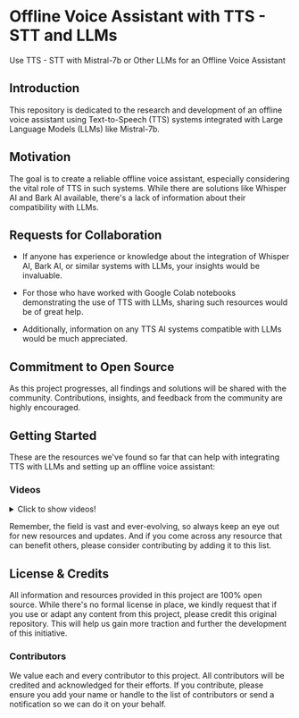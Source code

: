 # Offline Voice Assistant with TTS - STT and LLMs
Use TTS - STT with Mistral-7b or Other LLMs for an Offline Voice Assistant

## Introduction

This repository is dedicated to the research and development of an offline voice assistant using Text-to-Speech (TTS) systems integrated with Large Language Models (LLMs) like Mistral-7b.

## Motivation

The goal is to create a reliable offline voice assistant, especially considering the vital role of TTS in such systems. While there are solutions like Whisper AI and Bark AI available, there's a lack of information about their compatibility with LLMs.

## Requests for Collaboration

- If anyone has experience or knowledge about the integration of Whisper AI, Bark AI, or similar systems with LLMs, your insights would be invaluable.
  
- For those who have worked with Google Colab notebooks demonstrating the use of TTS with LLMs, sharing such resources would be of great help.

- Additionally, information on any TTS AI systems compatible with LLMs would be much appreciated.

## Commitment to Open Source

As this project progresses, all findings and solutions will be shared with the community. Contributions, insights, and feedback from the community are highly encouraged.

## Getting Started

These are the resources we've found so far that can help with integrating TTS with LLMs and setting up an offline voice assistant:


### Videos



<details>
  <summary>Click to show videos!</summary> <br>

  1. **ChatGPT AI Voice Chatbot Build Using React and FAST API**
   - **Description:** ChatGPT Al Voice Chatbot Build with React and FAST API Combo Develop a human-like voice assistant with ChatGPT and Eleven Labs to make one of the most advanced Chatbots today so that you can prove that not only will coders survive the Al transition happening right now, but that they will thrive. With just some basic knowledge on python and javascript, you are going to build Rachel Chat, a chatbot which uses the power of ChatGPT for conversation, whether it be for sales, teaching you Spanish (or any language) talking about sci-fi movies - whatever your interest and application is.
   - [Link to Video](https://youtu.be/x7PmlpUiTAY?si=FLLY1NJ0oPmwo8V-)
   - [Link to Code](https://www.patreon.com/posts/source-code-of-81993157?utm_medium=clipboard_copy&utm_source=copyLink&utm_campaign=postshare_creator&utm_content=join_link)
   - [Last Download](#) if code is no longer there (add link to files from download)
   - [Course On Demand](https://www.patreon.com/CourseOnDemand) Thank you!

2. **JARVIS : A ChatGPT (OpenAl) Powered Raspberry Pi Based Voice Assistant**
- **Description:** Welcome to the future of Al assistants! In this video, we introduce you to JARVIS, a revolutionary Raspberry Pi-based Voice Assistant powered by ChatGPT from OpenAl.
- [Link to Video](https://youtu.be/EZPWbXPlxIM?si=guR_alWlJ5y1GjOe)
- [Link to Github](https://github.com/Arijit1080/Open-AI-based-Voice-Chatbot-in-Raspberry-Pi-or-PC)
- [Arijit1080](https://github.com/Arijit1080) Thank you!
  
</details>



Remember, the field is vast and ever-evolving, so always keep an eye out for new resources and updates. And if you come across any resource that can benefit others, please consider contributing by adding it to this list.



## License & Credits

All information and resources provided in this project are 100% open source. While there's no formal license in place, we kindly request that if you use or adapt any content from this project, please credit this original repository. This will help us gain more traction and further the development of this initiative.

### Contributors

We value each and every contributor to this project. All contributors will be credited and acknowledged for their efforts. If you contribute, please ensure you add your name or handle to the list of contributors or send a notification so we can do it on your behalf.




